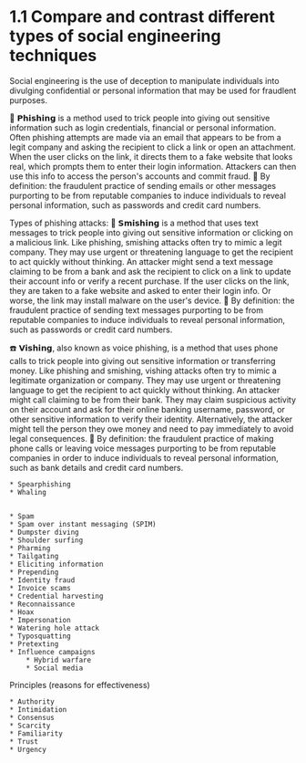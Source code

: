 # 1.1 Compare and contrast different types of social engineering techniques

Social engineering is the use of deception to manipulate individuals into divulging confidential or personal information that may be used for fraudlent purposes.

🎣 𝗣𝗵𝗶𝘀𝗵𝗶𝗻𝗴 is a method used to trick people into giving out sensitive information such as login credentials, financial or personal information. Often phishing attempts are made via an email that appears to be from a legit company and asking the recipient to click a link or open an attachment. When the user clicks on the link, it directs them to a fake website that looks real, which prompts them to enter their login information. Attackers can then use this info to access the person's accounts and commit fraud.
    📖 By definition: the fraudulent practice of sending emails or other messages purporting to be from reputable companies to induce individuals to reveal personal information, such as passwords and credit card numbers.

Types of phishing attacks:
📱 𝗦𝗺𝗶𝘀𝗵𝗶𝗻𝗴 is a method that uses text messages to trick people into giving out sensitive information or clicking on a malicious link. Like phishing, smishing attacks often try to mimic a legit company. They may use urgent or threatening language to get the recipient to act quickly without thinking. An attacker might send a text message claiming to be from a bank and ask the recipient to click on a link to update their account info or verify a recent purchase. If the user clicks on the link, they are taken to a fake website and asked to enter their login info. Or worse, the link may install malware on the user's device.
    📖 By definition: the fraudulent practice of sending text messages purporting to be from reputable companies to induce individuals to reveal personal information, such as passwords or credit card numbers.

☎️ 𝗩𝗶𝘀𝗵𝗶𝗻𝗴, also known as voice phishing, is a method that uses phone calls to trick people into giving out sensitive information or transferring money. Like phishing and smishing, vishing attacks often try to mimic a legitimate organization or company. They may use urgent or threatening language to get the recipient to act quickly without thinking. An attacker might call claiming to be from their bank. They may claim suspicious activity on their account and ask for their online banking username, password, or other sensitive information to verify their identity. Alternatively, the attacker might tell the person they owe money and need to pay immediately to avoid legal consequences.
    📖 By definition: the fraudulent practice of making phone calls or leaving voice messages purporting to be from reputable companies in order to induce individuals to reveal personal information, such as bank details and credit card numbers.

    * Spearphishing
    * Whaling


    * Spam
    * Spam over instant messaging (SPIM)
    * Dumpster diving
    * Shoulder surfing
    * Pharming
    * Tailgating
    * Eliciting information
    * Prepending
    * Identity fraud
    * Invoice scams
    * Credential harvesting
    * Reconnaissance
    * Hoax
    * Impersonation
    * Watering hole attack
    * Typosquatting
    * Pretexting
    * Influence campaigns
        * Hybrid warfare
        * Social media
    
Principles (reasons for effectiveness)

    * Authority
    * Intimidation
    * Consensus
    * Scarcity
    * Familiarity
    * Trust
    * Urgency
